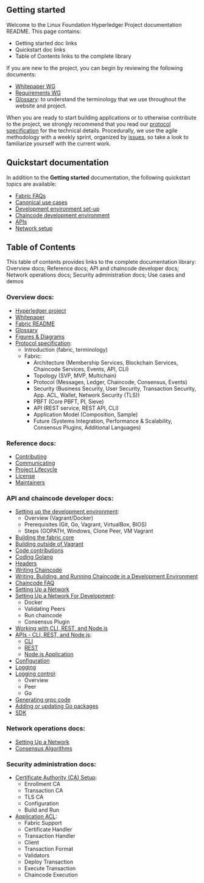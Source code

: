 
## Getting started

Welcome to the Linux Foundation Hyperledger Project documentation README. This page contains: 
- Getting started doc links 
- Quickstart doc links
- Table of Contents links to the complete library

If you are new to the project, you can begin by reviewing the following documents:
- [Whitepaper WG](https://github.com/hyperledger/hyperledger/wiki/Whitepaper-WG)
- [Requirements WG](https://github.com/hyperledger/hyperledger/wiki/Requirements-WG)
- [Glossary](glossary.md): to understand the terminology that we use throughout the website and project.

When you are ready to start building applications or to otherwise contribute to the project, we strongly recommend that you read our [protocol specification](protocol-spec.md) for the technical details. Procedurally, we use the agile methodology with a weekly sprint, organized by [issues](https://github.com/hyperledger/fabric/issues), so take a look to familiarize yourself with the current work.

## Quickstart documentation
In addition to the <b>Getting started</b> documentation, the following quickstart topics are available:
- [Fabric FAQs](FAQ)
- [Canonical use cases](biz/usecases.md)
- [Development environment set-up](dev-setup/devenv.md)
- [Chaincode development environment](API/SandboxSetup.md)
- [APIs](API/CoreAPI.md)
- [Network setup](dev-setup/devnet-setup.md)

## Table of Contents

This table of contents provides links to the complete documentation library: <br>
Overview docs; Reference docs; API and chaincode developer docs; Network operations docs; Security administration docs; Use cases and demos

### Overview docs:

- [Hyperledger project](https://github.com/hyperledger/hyperledger)
- [Whitepaper](https://github.com/hyperledger/hyperledger/wiki/Whitepaper-WG)
- [Fabric README](../README.md)
- [Glossary](glossary.md) 
- [Figures & Diagrams](/docs/images/) 
- [Protocol specification](protocol-spec.md):
     - Introduction (fabric, terminology)
     - Fabric: 
          - Architecture (Membership Services, Blockchain Services, Chaincode Services, Events, API, CLI)
          - Topology (SVP, MVP, Multichain)
          - Protocol (Messages, Ledger, Chaincode, Consensus, Events)
          - Security (Business Security, User Security, Transaction Security, App. ACL, Wallet, Network Security (TLS))
          - PBFT (Core PBFT, PI, Sieve)
          - API (REST service, REST API, CLI)
          - Application Model (Composition, Sample)
          - Future (Systems Integration, Performance & Scalability, Consensus Plugins, Additional Languages)

### Reference docs:

- [Contributing](../CONTRIBUTING.md)
- [Communicating](../README.md#communication-)
- [Project Lifecycle](https://github.com/hyperledger/hyperledger/wiki/Project-Lifecycle)
- [License](../LICENSE)
- [Maintainers](../MAINTAINERS.txt)

### API and chaincode developer docs:

- [Setting up the development environment](dev-setup/devenv.md): 
     - Overview (Vagrant/Docker) 
     - Prerequisites (Git, Go, Vagrant, VirtualBox, BIOS)
     - Steps (GOPATH, Windows, Clone Peer, VM Vagrant
- [Building the fabric core](dev-setup/install.md#building-the-fabric-core-)
- [Building outside of Vagrant](dev-setup/install.md#building-outside-of-vagrant-)
- [Code contributions](../CONTRIBUTING.md)
- [Coding Golang](dev-setup/install.md#coding-golang-)
- [Headers](dev-setup/headers.txt)
- [Writing Chaincode](dev-setup/install.md#writing-chaincode-)
- [Writing, Building, and Running Chaincode in a Development Environment](API/SandboxSetup.md)
- [Chaincode FAQ](FAQ/chaincode_FAQ.md)
- [Setting Up a Network](dev-setup/install.md#setting-up-a-network-)
- [Setting Up a Network For Development](dev-setup/devnet-setup.md):
     - Docker
     - Validating Peers
     - Run chaincode
     - Consensus Plugin
- [Working with CLI, REST, and Node.js](dev-setup/install.md#working-with-cli-rest-and-nodejs-)
- [APIs - CLI, REST, and Node.js](API/CoreAPI.md): 
     - [CLI](API/CoreAPI.md#cli)
     - [REST](API/CoreAPI.md#rest-api)
     - [Node.js Application](API/CoreAPI.md#nodejs-application)
- [Configuration](dev-setup/install.md#configuration-)
- [Logging](dev-setup/install.md#logging-)
- [Logging control](dev-setup/logging-control.md): 
     - Overview 
     - Peer
     - Go 
- [Generating grpc code](dev-setup/install.md#generating-grpc-code-)
- [Adding or updating Go packages](dev-setup/install.md#adding-or-updating-go-packages-)
- [SDK](wiki-images)

### Network operations docs:

- [Setting Up a Network](dev-setup/install.md#setting-up-a-network-)
- [Consensus Algorithms](FAQ/consensus_FAQ.md)

### Security administration docs:

- [Certificate Authority (CA) Setup](dev-setup/ca-setup.md):
     - Enrollment CA
     - Transaction CA
     - TLS CA
     - Configuration
     - Build and Run <br> 
- [Application ACL](tech/application-ACL.md):
     - Fabric Support
     - Certificate Handler
     - Transaction Handler
     - Client
     - Transaction Format
     - Validators
     - Deploy Transaction
     - Execute Transaction
     - Chaincode Execution
